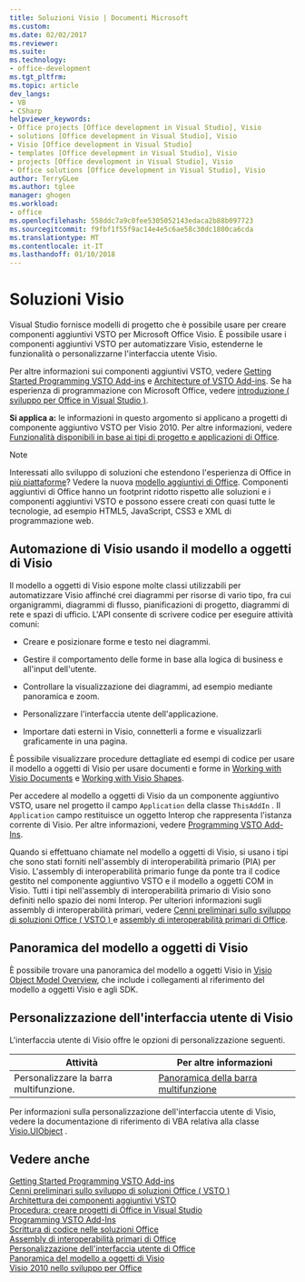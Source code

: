 ```yaml
---
title: Soluzioni Visio | Documenti Microsoft
ms.custom: 
ms.date: 02/02/2017
ms.reviewer: 
ms.suite: 
ms.technology:
- office-development
ms.tgt_pltfrm: 
ms.topic: article
dev_langs:
- VB
- CSharp
helpviewer_keywords:
- Office projects [Office development in Visual Studio], Visio
- solutions [Office development in Visual Studio], Visio
- Visio [Office development in Visual Studio]
- templates [Office development in Visual Studio], Visio
- projects [Office development in Visual Studio], Visio
- Office solutions [Office development in Visual Studio], Visio
author: TerryGLee
ms.author: tglee
manager: ghogen
ms.workload:
- office
ms.openlocfilehash: 558ddc7a9c0fee5305052143edaca2b88b097723
ms.sourcegitcommit: f9fbf1f55f9ac14e4e5c6ae58c30dc1800ca6cda
ms.translationtype: MT
ms.contentlocale: it-IT
ms.lasthandoff: 01/10/2018
---
```

# <a name="visio-solutions"></a>Soluzioni Visio
  Visual Studio fornisce modelli di progetto che è possibile usare per creare componenti aggiuntivi VSTO per Microsoft Office Visio. È possibile usare i componenti aggiuntivi VSTO per automatizzare Visio, estenderne le funzionalità o personalizzarne l'interfaccia utente Visio.  
  
 Per altre informazioni sui componenti aggiuntivi VSTO, vedere [Getting Started Programming VSTO Add-ins](../vsto/getting-started-programming-vsto-add-ins.md) e [Architecture of VSTO Add-ins](../vsto/architecture-of-vsto-add-ins.md). Se ha esperienza di programmazione con Microsoft Office, vedere [introduzione &#40; sviluppo per Office in Visual Studio &#41;](../vsto/getting-started-office-development-in-visual-studio.md).  
  
 **Si applica a:** le informazioni in questo argomento si applicano a progetti di componente aggiuntivo VSTO per Visio 2010. Per altre informazioni, vedere [Funzionalità disponibili in base ai tipi di progetto e applicazioni di Office](../vsto/features-available-by-office-application-and-project-type.md).  
  
> [!NOTE]  
>  Interessati allo sviluppo di soluzioni che estendono l'esperienza di Office in [più piattaforme](https://dev.office.com/add-in-availability)? Vedere la nuova [modello aggiuntivi di Office](https://dev.office.com/docs/add-ins/overview/office-add-ins). Componenti aggiuntivi di Office hanno un footprint ridotto rispetto alle soluzioni e i componenti aggiuntivi VSTO e possono essere creati con quasi tutte le tecnologie, ad esempio HTML5, JavaScript, CSS3 e XML di programmazione web.  
  
## <a name="automating-visio-by-using-the-visio-object-model"></a>Automazione di Visio usando il modello a oggetti di Visio  
 Il modello a oggetti di Visio espone molte classi utilizzabili per automatizzare Visio affinché crei diagrammi per risorse di vario tipo, fra cui organigrammi, diagrammi di flusso, pianificazioni di progetto, diagrammi di rete e spazi di ufficio. L'API consente di scrivere codice per eseguire attività comuni:  
  
-   Creare e posizionare forme e testo nei diagrammi.  
  
-   Gestire il comportamento delle forme in base alla logica di business e all'input dell'utente.  
  
-   Controllare la visualizzazione dei diagrammi, ad esempio mediante panoramica e zoom.  
  
-   Personalizzare l'interfaccia utente dell'applicazione.  
  
-   Importare dati esterni in Visio, connetterli a forme e visualizzarli graficamente in una pagina.  
  
 È possibile visualizzare procedure dettagliate ed esempi di codice per usare il modello a oggetti di Visio per usare documenti e forme in [Working with Visio Documents](../vsto/working-with-visio-documents.md) e [Working with Visio Shapes](../vsto/working-with-visio-shapes.md).  
  
 Per accedere al modello a oggetti di Visio da un componente aggiuntivo VSTO, usare nel progetto il campo `Application` della classe `ThisAddIn` . Il `Application` campo restituisce un oggetto Interop che rappresenta l'istanza corrente di Visio. Per altre informazioni, vedere [Programming VSTO Add-Ins](../vsto/programming-vsto-add-ins.md).  
  
 Quando si effettuano chiamate nel modello a oggetti di Visio, si usano i tipi che sono stati forniti nell'assembly di interoperabilità primario (PIA) per Visio. L'assembly di interoperabilità primario funge da ponte tra il codice gestito nel componente aggiuntivo VSTO e il modello a oggetti COM in Visio. Tutti i tipi nell'assembly di interoperabilità primario di Visio sono definiti nello spazio dei nomi Interop. Per ulteriori informazioni sugli assembly di interoperabilità primari, vedere [Cenni preliminari sullo sviluppo di soluzioni Office &#40; VSTO &#41; ](../vsto/office-solutions-development-overview-vsto.md) e [assembly di interoperabilità primari di Office](../vsto/office-primary-interop-assemblies.md).  
  
## <a name="visio-object-model-overview"></a>Panoramica del modello a oggetti di Visio  
 È possibile trovare una panoramica del modello a oggetti Visio in [Visio Object Model Overview](../vsto/visio-object-model-overview.md), che include i collegamenti al riferimento del modello a oggetti Visio e agli SDK.  
  
## <a name="customizing-the-user-interface-of-visio"></a>Personalizzazione dell'interfaccia utente di Visio  
 L'interfaccia utente di Visio offre le opzioni di personalizzazione seguenti.  
  
|Attività|Per altre informazioni|  
|----------|--------------------------|  
|Personalizzare la barra multifunzione.|[Panoramica della barra multifunzione](../vsto/ribbon-overview.md)|  
  
 Per informazioni sulla personalizzazione dell'interfaccia utente di Visio, vedere la documentazione di riferimento di VBA relativa alla classe [Visio.UIObject](https://msdn.microsoft.com/library/office/ff765763.aspx) .  
  
## <a name="see-also"></a>Vedere anche  
 [Getting Started Programming VSTO Add-ins](../vsto/getting-started-programming-vsto-add-ins.md)   
 [Cenni preliminari sullo sviluppo di soluzioni Office &#40; VSTO &#41;](../vsto/office-solutions-development-overview-vsto.md)   
 [Architettura dei componenti aggiuntivi VSTO](../vsto/architecture-of-vsto-add-ins.md)   
 [Procedura: creare progetti di Office in Visual Studio](../vsto/how-to-create-office-projects-in-visual-studio.md)   
 [Programming VSTO Add-Ins](../vsto/programming-vsto-add-ins.md)   
 [Scrittura di codice nelle soluzioni Office](../vsto/writing-code-in-office-solutions.md)   
 [Assembly di interoperabilità primari di Office](../vsto/office-primary-interop-assemblies.md)   
 [Personalizzazione dell'interfaccia utente di Office](../vsto/office-ui-customization.md)   
 [Panoramica del modello a oggetti di Visio](../vsto/visio-object-model-overview.md)   
 [Visio 2010 nello sviluppo per Office](http://go.microsoft.com/fwlink/?LinkId=199017)  
  
  